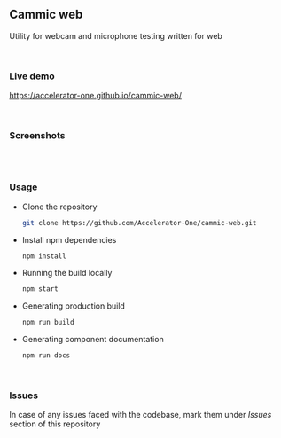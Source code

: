 ## Cammic web
Utility for webcam and microphone testing written for web

<br/>

### Live demo
https://accelerator-one.github.io/cammic-web/

<br/>

### Screenshots
<br/>

<!-- TODO: Add screenshots here -->

<br/>

### Usage
- Clone the repository
  ```bash
  git clone https://github.com/Accelerator-One/cammic-web.git
  ```

- Install npm dependencies
  ```bash
  npm install
  ```

- Running the build locally
  ```bash
  npm start
  ```

- Generating production build
  ```bash
  npm run build
  ```

- Generating component documentation
  ```bash
  npm run docs
  ```

<br/>

### Issues
In case of any issues faced with the codebase, mark them under *Issues* section of this repository